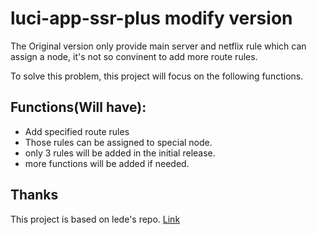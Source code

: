 # luci-app-ssr-plus modify version

The Original version only provide main server and netflix rule which can assign a node, it's not so convinent to add more route rules. 

To solve this problem, this project will focus on the following functions. 

## Functions(Will have):

- Add specified route rules
- Those rules can be assigned to special node.
- only 3 rules will be added in the initial release.
- more functions will be added if needed.

## Thanks

This project is based on lede's repo. [Link](https://github.com/coolsnowwolf/lede)
